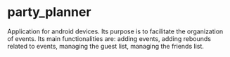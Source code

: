 # party_planner
Application for android devices. Its purpose is to facilitate the organization of events. Its main functionalities are: adding events, adding rebounds related to events, managing the guest list, managing the friends list.
